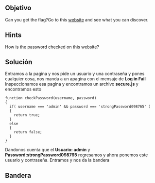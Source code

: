## Objetivo
Can you get the flag?Go to this [website](http://saturn.picoctf.net:64710/) and see what you can discover.

## Hints
How is the password checked on this website?

## Solución
Entramos a la pagina y nos pide un usuario y una contraseña y pones cualquier cosa, nos manda a un apagina con el mensaje de **Log in Fail**
Inspeccionamos esa pagina y encontramos un archivo **secure.js** y encontramos esto
```
function checkPassword(username, password)
{
  if( username === 'admin' && password === 'strongPassword098765' )
  {
    return true;
  }
  else
  {
    return false;
  }
}
```

Dandonos cuenta que  el **Usuario: admin** y **Password:strongPassword098765** regresamos y ahora ponemos este usuario y contraseña.
Entramos y nos da la bandera
## Bandera
